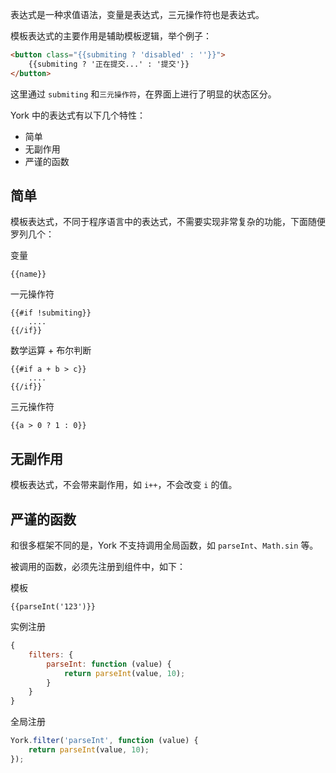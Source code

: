 表达式是一种求值语法，变量是表达式，三元操作符也是表达式。

模板表达式的主要作用是辅助模板逻辑，举个例子：

```html
<button class="{{submiting ? 'disabled' : ''}}">
    {{submiting ? '正在提交...' : '提交'}}
</button>
```

这里通过 `submiting` 和`三元操作符`，在界面上进行了明显的状态区分。

York 中的表达式有以下几个特性：

* 简单
* 无副作用
* 严谨的函数

## 简单

模板表达式，不同于程序语言中的表达式，不需要实现非常复杂的功能，下面随便罗列几个：

变量

```
{{name}}
```

一元操作符

```
{{#if !submiting}}
    ....
{{/if}}
```

数学运算 + 布尔判断

```
{{#if a + b > c}}
    ....
{{/if}}
```

三元操作符

```
{{a > 0 ? 1 : 0}}
```

## 无副作用

模板表达式，不会带来副作用，如 `i++`，不会改变 `i` 的值。

## 严谨的函数

和很多框架不同的是，York 不支持调用全局函数，如 `parseInt`、`Math.sin` 等。

被调用的函数，必须先注册到组件中，如下：

模板

```
{{parseInt('123')}}
```

实例注册

```javascript
{
    filters: {
        parseInt: function (value) {
            return parseInt(value, 10);
        }
    }
}
```

全局注册

```javascript
York.filter('parseInt', function (value) {
    return parseInt(value, 10);
});
```
